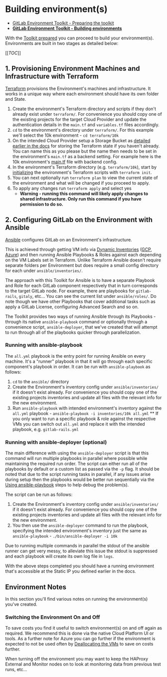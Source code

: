 # Building environment(s)

* [GitLab Environment Toolkit - Preparing the toolkit](prep_toolkit.md)
* [**GitLab Environment Toolkit - Building environments**](building_environments.md)

With the [Toolkit prepared](prep_toolkit.md) you can proceed to build your environment(s). Environments are built in two stages as detailed below:

[[_TOC_]]

## 1. Provisioning Environment Machines and Infrastructure with Terraform

[Terraform](https://www.terraform.io/) provisions the Environment's machines and infrastructure. It works in a unique way where each environment should have its own folder and State.

1. Create the environment's Terraform directory and scripts if they don't already exist under `terraform/`. For convenience you should copy one of the existing projects for the target Cloud Provider and update the authentication details in the `main.tf` and `variables.tf` files accordingly.
1. `cd` to the environment's directory under `terraform/`. For this example we'll select the 10k environment - `cd terraform/10k`
1. On the intended Cloud Provider setup a Storage Bucket as [detailed earlier in the docs](prep_toolkit.md#3-prepare-terraform-state-bucket-on-cloud-platform) for storing the Terraform state if you haven't already. You can name this as you please but the name then needs to be set in the environment's `main.tf` as a backend setting. For example here is the 10k environment's [main.tf](terraform/10k/main.tf) file with backend config.
1. In the environment's Terraform directory (e.g. `terraform/10k`), start by [initializing](https://www.terraform.io/docs/commands/init.html) the environment's Terraform scripts with `terraform init`.
1. You can next optionally run `terraform plan` to view the current state of the environment and what will be changed if you proceed to apply.
1. To apply any changes run `terraform apply` and select yes
    * **Warning - running this command will likely apply changes to shared infrastructure. Only run this command if you have permission to do so.**

## 2. Configuring GitLab on the Environment with Ansible

[Ansible](https://docs.ansible.com/ansible/latest/index.html) configures GitLab on an Environment's infrastructure.

This is achieved through getting VM info via [Dynamic Inventories](https://docs.ansible.com/ansible/latest/user_guide/intro_dynamic_inventory.html) ([GCP](https://docs.ansible.com/ansible/latest/plugins/inventory/gcp_compute.html), [Azure](https://docs.ansible.com/ansible/latest/collections/azure/azcollection/azure_rm_inventory.html)) and then running Ansible Playbooks & Roles against each depending on the VM Labels set in Terraform. Unlike Terraform Ansible doesn't require separate folders per Environment but does require a small config directory for each under `ansible/inventories/`.

The approach with this Toolkit for Ansible is to have a separate Playbook and Role for each GitLab component respectively that in turn corresponds to the target GitLab node.
For example, there are playbooks for `gitlab-rails`, `gitaly`, etc... You can see the current list under `ansible/roles/`. Do note though we have other Playbooks that cover additional tasks such as apply a GitLab License, configuring Advanced Search and so on.

The Toolkit provides two ways of running Ansible through its Playbooks - through its native `ansible-playbook` command or optionally through a convenience script, `ansible-deployer`, that we've created that will attempt to run through all of the playbooks quicker through parallelization.

### Running with ansible-playbook

The `all.yml` playbook is the entry point for running Ansible on every machine. It's a "runner" playbook in that it will go through each specific component's playbook in order. It can be run with `ansible-playbook` as follows:

1. `cd` to the `ansible/` directory
1. Create the Environment's inventory config under `ansible/inventories/` if it doesn't exist already. For convenience you should copy one of the existing projects inventories and update all files with the relevant info for the new environment.
1. Run `ansible-playbook` with intended environment's inventory against the `all.yml` playbook - `ansible-playbook -i inventories/10k all.yml`
    ** If you only want to run a specific playbook & role against the respective VMs you can switch out `all.yml` and replace it with the intended playbook, e.g. `gitlab-rails.yml`

### Running with ansible-deployer (optional)

The main difference with using the `ansible-deployer` script is that this command will run multiple playbooks in parallel where possible while maintaining the required run order. The script can either run all of the playbooks by default or a custom list as passed via the `-p` flag. It should be noted that due to the script running tasks in parallel, if any issues arise during setup then the playbooks would be better run sequentially via the [Using ansible-playbook](using-ansible-playbook) steps to help debug the problem(s).

The script can be run as follows:

1. Create the Environment's inventory config under `ansible/inventories/` if it doesn't exist already. For convenience you should copy one of the existing projects inventories and update all files with the relevant info for the new environment.
1. You then use the `ansible-deployer` command to run the playbook, specifying the intended environment's inventory just the same as `ansible-playbook` - `./bin/ansible-deployer -i 10k`

Due to running multiple commands in parallel the stdout of the ansible runner can get very messy, to alleviate this issue the stdout is suppressed and each playbook will create its own log file in `logs`.

With the above steps completed you should have a running environment that's accessible at the Static IP you defined earlier in the docs.

## Environment Notes

In this section you'll find various notes on running the environment(s) you've created.

### Switching the Environment On and Off

To save costs you find it useful to switch environment(s) on and off again as required. We recommend this is done via the native Cloud Platform UI or tools. As a further note for Azure you can go further if the environment is expected to not be used often by [Deallocating the VMs](https://support.hostway.com/hc/en-us/articles/360001059850-Deallocate-Azure-Virtual-Machines) to save on costs further.

When turning off the environment you may want to keep the HAProxy External and Monitor nodes on to look at monitoring data from previous test runs, etc...
